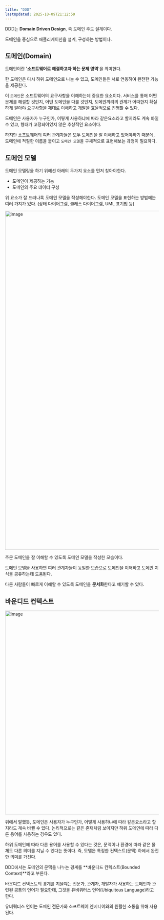 ```yaml
---
title: "DDD"
lastUpdated: 2025-10-09T21:12:59
---
```


DDD는 **Domain Driven Design**, 즉 도메인 주도 설계이다. 

도메인을 중심으로 애플리케이션을 설계, 구성하는 방법이다.

## 도메인(Domain)

도메인이란 '**소프트웨어로 해결하고자 하는 문제 영역**'을 의미한다.

한 도메인은 다시 하위 도메인으로 나눌 수 있고, 도메인들은 서로 연동하여 완전한 기능을 제공한다.

이 `도메인`은 소프트웨어의 요구사항을 이해하는데 중요한 요소이다. 서비스를 통해 어떤 문제를 해결할 것인지, 어떤 도메인을 다룰 것인지, 도메인끼리의 관계가 어떠한지 확실하게 알아야 요구사항을 제대로 이해하고 개발을 효율적으로 진행할 수 있다.

도메인은 사용자가 누구인가, 어떻게 사용하냐에 따라 같은요소라고 할지라도 계속 바뀔 수 있고, 형태가 고정되어있지 않은 추상적인 요소이다.

하지만 소프트웨어의 여러 관계자들은 모두 도메인을 잘 이해하고 있어야하기 때문에, 도메인에 적절한 이름을 붙이고 `도메인 모델`을 구체적으로 표현해보는 과정이 필요하다.

## **도메인 모델**

도메인 모델링을 하기 위해선 아래의 두가지 요소를 먼저 찾아야한다.

- 도메인이 제공하는 기능
- 도메인의 주요 데이터 구성

위 요소가 잘 드러나록 도메인 모델을 작성해야한다. 도메인 모델을 표현하는 방법에는 여러 가지가 있다. (상태 다이어그램, 클래스 다이어그램, UML 표기법 등)

<img width="1107" alt="image" src="https://user-images.githubusercontent.com/81006587/205548506-2ea78315-bbcb-42ee-990f-4edde1768180.png">

주문 도메인을 잘 이해할 수 있도록 도메인 모델을 작성한 모습이다.

도메인 모델을 사용하면 여러 관계자들이 동일한 모습으로 도메인을 이해하고 도메인 지식을 공유하는데 도움된다.

다른 사람들이 빠르게 이해할 수 있도록 도메인을 **문서화**한다고 얘기할 수 있다.

## **바운디드 컨텍스트**

<img width="665" alt="image" src="https://user-images.githubusercontent.com/81006587/205548607-00c5185e-48aa-40d3-84c3-a70b732b0f30.png">

위에서 말했듯, 도메인은 사용자가 누구인가, 어떻게 사용하냐에 따라 같은요소라고 할지라도 계속 바뀔 수 있다. 논리적으로는 같은 존재처럼 보이지만 하위 도메인에 따라 다른 용어를 사용하는 경우도 있다.

하위 도메인에 따라 다른 용어를 사용할 수 있다는 것은, 문맥이나 환경에 따라 같은 물체도 다른 의미를 지닐 수 있다는 뜻이다. 즉, 모델은 특정한 컨텍스트(문맥) 하에서 완전한 의미를 가진다. 

DDD에서는 도메인의 문맥을 나누는 경계를 **바운디드 컨텍스트(Bounded Context)**라고 부른다.

바운디드 컨텍스트의 경계를 지을떄는 전문가, 관계자, 개발자가 사용하는 도메인과 관련된 공통의 언어가 필요한데, 그것을 유비쿼터스 언어(Ubiquitous Language)라고 한다.

유비쿼터스 언어는 도메인 전문가와 소프트웨어 엔지니어와의 원활한 소통을 위해 사용된다.